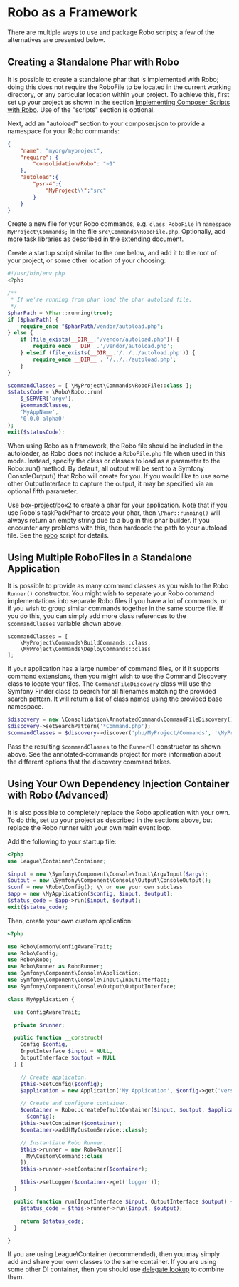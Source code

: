 # Robo as a Framework

There are multiple ways to use and package Robo scripts; a few of the alternatives are presented below.

## Creating a Standalone Phar with Robo

It is possible to create a standalone phar that is implemented with Robo; doing this does not require the RoboFile to be located in the current working directory, or any particular location within your project. To achieve this, first set up your project as shown in the section [Implementing Composer Scripts with Robo](getting-started.md#implementing-composer-scripts-with-robo). Use of the "scripts" section is optional.

Next, add an "autoload" section to your composer.json to provide a namespace for your Robo commands:
```json
{
    "name": "myorg/myproject",
    "require": {
        "consolidation/Robo": "~1"
    },
    "autoload":{
        "psr-4":{
            "MyProject\\":"src"
        }
    }
}
```
Create a new file for your Robo commands, e.g. `class RoboFile` in `namespace MyProject\Commands;` in the file `src\Commands\RoboFile.php`.  Optionally, add more task libraries as described in the [extending](extending.md) document.

Create a startup script similar to the one below, and add it to the root of your project, or some other location of your choosing:

``` php
#!/usr/bin/env php
<?php

/**
 * If we're running from phar load the phar autoload file.
 */
$pharPath = \Phar::running(true);
if ($pharPath) {
    require_once "$pharPath/vendor/autoload.php";
} else {
    if (file_exists(__DIR__.'/vendor/autoload.php')) {
        require_once __DIR__.'/vendor/autoload.php';
    } elseif (file_exists(__DIR__.'/../../autoload.php')) {
        require_once __DIR__ . '/../../autoload.php';
    }
}

$commandClasses = [ \MyProject\Commands\RoboFile::class ];
$statusCode = \Robo\Robo::run(
    $_SERVER['argv'], 
    $commandClasses, 
    'MyAppName', 
    '0.0.0-alpha0'
);
exit($statusCode);
```
When using Robo as a framework, the Robo file should be included in the autoloader, as Robo does not include a `RoboFile.php` file when used in this mode. Instead, specify the class or classes to load as a parameter to the Robo::run() method. By default, all output will be sent to a Symfony ConsoleOutput() that Robo will create for you. If you would like to use some other OutputInterface to capture the output, it may be specified via an optional fifth parameter.

Use [box-project/box2](https://github.com/box-project/box2) to create a phar for your application.  Note that if you use Robo's taskPackPhar to create your phar, then `\Phar::running()` will always return an empty string due to a bug in this phar builder. If you encounter any problems with this, then hardcode the path to your autoload file.  See the [robo](https://github.com/consolidation-org/Robo/blob/master/robo) script for details.

## Using Multiple RoboFiles in a Standalone Application

It is possible to provide as many command classes as you wish to the Robo `Runner()` constructor. You might wish to separate your Robo command implementations into separate Robo files if you have a lot of commands, or if you wish to group similar commands together in the same source file. If you do this, you can simply add more class references to the `$commandClasses` variable shown above.
```
$commandClasses = [ 
    \MyProject\Commands\BuildCommands::class, 
    \MyProject\Commands\DeployCommands::class 
];
```
If your application has a large number of command files, or if it supports command extensions, then you might wish to use the Command Discovery class to locate your files. The `CommandFileDiscovery` class will use the Symfony Finder class to search for all filenames matching the provided search pattern. It will return a list of class names using the provided base namespace.
``` php
$discovery = new \Consolidation\AnnotatedCommand\CommandFileDiscovery();
$discovery->setSearchPattern('*Command.php');
$commandClasses = $discovery->discover('php/MyProject/Commands', '\MyProject\Commands');
```
Pass the resulting `$commandClasses` to the `Runner()` constructor as shown above.  See the annotated-commands project for more information about the different options that the discovery command takes.

## Using Your Own Dependency Injection Container with Robo (Advanced)

It is also possible to completely replace the Robo application with your own.  To do this, set up your project as described in the sections above, but replace the Robo runner with your own main event loop.

Add the following to your startup file:
```php
<?php
use League\Container\Container;

$input = new \Symfony\Component\Console\Input\ArgvInput($argv);
$output = new \Symfony\Component\Console\Output\ConsoleOutput();
$conf = new \Robo\Config(); \\ or use your own subclass
$app = new \MyApplication($config, $input, $output);
$status_code = $app->run($input, $output);
exit($status_code);

```

Then, create your own custom application:

```php
<?php

use Robo\Common\ConfigAwareTrait;
use Robo\Config;
use Robo\Robo;
use Robo\Runner as RoboRunner;
use Symfony\Component\Console\Application;
use Symfony\Component\Console\Input\InputInterface;
use Symfony\Component\Console\Output\OutputInterface;

class MyApplication {

  use ConfigAwareTrait;

  private $runner;

  public function __construct(
    Config $config,
    InputInterface $input = NULL,
    OutputInterface $output = NULL
  ) {

    // Create applicaton.
    $this->setConfig($config);
    $application = new Application('My Application', $config->get('version'));

    // Create and configure container.
    $container = Robo::createDefaultContainer($input, $output, $application,
      $config);
    $this->setContainer($container);
    $container->add(MyCustomService::class);

    // Instantiate Robo Runner.
    $this->runner = new RoboRunner([
      My\Custom\Command::class
    ]);
    $this->runner->setContainer($container);

    $this->setLogger($container->get('logger'));
  }

  public function run(InputInterface $input, OutputInterface $output) {
    $status_code = $this->runner->run($input, $output);

    return $status_code;
  }

}

```

If you are using League\Container (recommended), then you may simply add and share your own classes to the same container.  If you are using some other DI container, then you should use [delegate lookup](https://github.com/container-interop/fig-standards/blob/master/proposed/container.md#14-additional-feature-delegate-lookup) to combine them.
